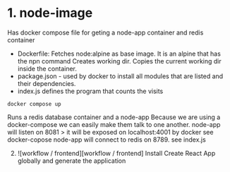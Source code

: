 # 1. node-image 

Has docker compose file for geting a node-app container and redis container

- Dockerfile:
Fetches node:alpine as base image. It is an alpine that has the npn command
Creates working dir.
Copies the current working dir inside the container.
- package.json - used by docker to install all modules that are listed and their dependencies.
- index.js defines the program that counts the visits

```
docker compose up
```
Runs a redis database container and a node-app
Because we are using a docker-compose we can easily make them talk to one another.
node-app will listen on 8081 > it will be exposed on localhost:4001 by docker see docker-copose
node-app will connect to redis on 8789. see index.js

2. ![workflow / frontend][workflow / frontend]
Install Create React App globally and generate the application